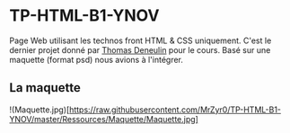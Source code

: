 # TP-HTML-B1-YNOV

Page Web utilisant les technos front HTML & CSS uniquement.
C'est le dernier projet donné par [Thomas Deneulin](https://github.com/Gmulti) pour le cours.
Basé sur une maquette (format psd) nous avions à l'intégrer.


## La maquette
!(Maquette.jpg)[https://raw.githubusercontent.com/MrZyr0/TP-HTML-B1-YNOV/master/Ressources/Maquette/Maquette.jpg]